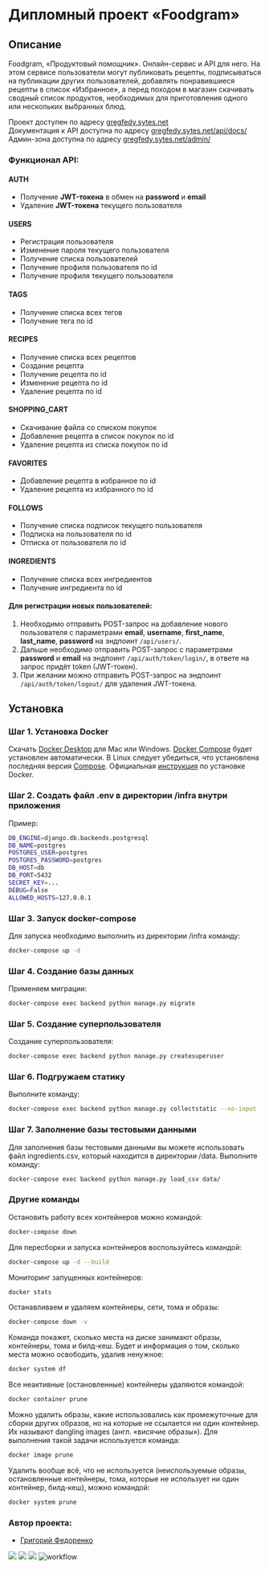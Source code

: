 # Дипломный проект «Foodgram»
## Описание
Foodgram, «Продуктовый помощник». Онлайн-сервис и API для него. На этом сервисе 
пользователи могут публиковать рецепты, подписываться на публикации других 
пользователей, добавлять понравившиеся рецепты в список «Избранное», а перед 
походом в магазин скачивать сводный список продуктов, необходимых 
для приготовления одного или нескольких выбранных блюд.

Проект доступен по адресу [gregfedy.sytes.net](http://gregfedy.sytes.net/)<br>
Документация к API доступна по адресу [gregfedy.sytes.net/api/docs/](http://gregfedy.sytes.net/api/docs/)<br>
Админ-зона доступна по адресу [gregfedy.sytes.net/admin/](http://gregfedy.sytes.net/admin/)<br>

### Функционал API:
#### AUTH
- Получение **JWT-токена** в обмен на **password** и **email**
- Удаление **JWT-токена** текущего пользователя
#### USERS
- Регистрация пользователя
- Изменение пароля текущего пользователя
- Получение списка пользователей
- Получение профиля пользователя по id
- Получение профиля текущего пользователя
#### TAGS
- Получение списка всех тегов
- Получение тега по id
#### RECIPES
- Получение списка всех рецептов
- Создание рецепта
- Получение рецепта по id
- Изменение рецепта по id
- Удаление рецепта по id
#### SHOPPING_CART
- Скачивание файла со списком покупок
- Добавление рецепта в список покупок по id
- Удаление рецепта из списка покупок по id
#### FAVORITES
- Добавление рецепта в избранное по id
- Удаление рецепта из избранного по id
#### FOLLOWS
- Получение списка подписок текущего пользователя
- Подписка на пользователя по id
- Отписка от пользователя по id
#### INGREDIENTS
- Получение списка всех ингредиентов
- Получение ингредиента по id

#### Для регистрации новых пользователей:
1. Необходимо отправить POST-запрос на добавление нового пользователя
с параметрами **email**, **username**, **first_name**, **last_name**,
**password** на эндпоинт `/api/users/`.
2. Дальше необходимо отправить POST-запрос с параметрами **password**
и **email** на эндпоинт `/api/auth/token/login/`, в ответе на запрос
придёт token (JWT-токен).
3. При желании можно отправить POST-запрос на эндпоинт `/api/auth/token/logout/`
для удаления JWT-токена.

## Установка
### Шаг 1. Установка Docker
Cкачать [Docker Desktop](https://www.docker.com/products/docker-desktop) для Mac или Windows. [Docker Compose](https://docs.docker.com/compose) будет установлен автоматически. В Linux следует убедиться, что установлена последняя версия [Compose](https://docs.docker.com/compose/install/). Официальная [инструкция](https://docs.docker.com/engine/install/) по установке Docker.

### Шаг 2. Создать файл .env в директории /infra внутри приложения
Пример:
```bash
DB_ENGINE=django.db.backends.postgresql
DB_NAME=postgres
POSTGRES_USER=postgres
POSTGRES_PASSWORD=postgres
DB_HOST=db
DB_PORT=5432
SECRET_KEY=...
DEBUG=False
ALLOWED_HOSTS=127.0.0.1
```

### Шаг 3. Запуск docker-compose
Для запуска необходимо выполнить из директории /infra команду:
```bash
docker-compose up -d
```

### Шаг 4. Создание базы данных
Применяем миграции:
```bash
docker-compose exec backend python manage.py migrate
```
### Шаг 5. Создание суперпользователя
Создание суперпользователя:
```bash
docker-compose exec backend python manage.py createsuperuser
```

### Шаг 6. Подгружаем статику
Выполните команду:
```bash
docker-compose exec backend python manage.py collectstatic --no-input 
```

### Шаг 7. Заполнение базы тестовыми данными
Для заполнения базы тестовыми данными вы можете использовать файл
ingredients.csv, который находится в директории /data. Выполните команду:
```bash
docker-compose exec backend python manage.py load_csv data/
```

### Другие команды
Остановить работу всех контейнеров можно командой:
```bash
docker-compose down
```

Для пересборки и запуска контейнеров воспользуйтесь командой:
```bash
docker-compose up -d --build 
```

Мониторинг запущенных контейнеров:
```bash
docker stats
```

Останавливаем и удаляем контейнеры, сети, тома и образы:
```bash
docker-compose down -v
```

Команда покажет, сколько места на диске занимают образы, контейнеры, тома и билд-кеш. Будет и информация о том, сколько места можно освободить, удалив ненужное:
```bash
docker system df
```

Все неактивные (остановленные) контейнеры удаляются командой:
```bash
docker container prune
```

Можно удалить образы, какие использовались как промежуточные для сборки других образов, но на которые не ссылается ни один контейнер. Их называют dangling images (англ. «висячие образы»). Для выполнения такой задачи используется команда:
```bash
docker image prune
```
Удалить вообще всё, что не используется (неиспользуемые образы, остановленные контейнеры, тома, которые не использует ни один контейнер, билд-кеш), можно командой:
```bash
docker system prune
```

### Автор проекта:

- [Григорий Федоренко](https://github.com/GregFedy)

![](https://img.shields.io/badge/Python-3.7.0-blue?style=flat&logo=python&logoColor=white)
![](https://img.shields.io/badge/Django-3.2.16-green?style=flat&logo=django&logoColor=white)
![](https://img.shields.io/badge/PostgreSQL-13.0-orange?style=flat&logo=postgresql&logoColor=white)
![workflow](https://github.com/GregFedy/foodgram-project-react/actions/workflows/main.yml/badge.svg)